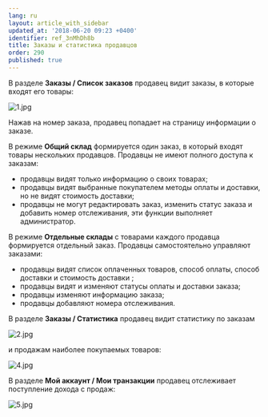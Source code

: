 ```yaml
---
lang: ru
layout: article_with_sidebar
updated_at: '2018-06-20 09:23 +0400'
identifier: ref_3nMhDh8b
title: Заказы и статистика продавцов
order: 290
published: true
---
```

В разделе **Заказы / Список заказов**  продавец видит заказы, в которые входят его товары:

![1.jpg]({{site.baseurl}}/attachments/ref_3nMhDh8b/1.jpg)

Нажав на номер заказа, продавец попадает на страницу информации о заказе.

В режиме **Общий склад** формируется один заказ, в который входят товары нескольких продавцов. Продавцы не имеют полного доступа к заказам:

*   продавцы видят только информацию о своих товарах;
*   продавцы видят выбранные покупателем методы оплаты и доставки, но не видят стоимость доставки;
*   продавцы не могут редактировать заказ, изменить статус заказа и добавить номер отслеживания, эти функции выполняет администратор.

В режиме **Отдельные склады** с товарами каждого продавца формируется отдельный заказ. Продавцы самостоятельно управляют заказами:

*   продавцы видят список оплаченных товаров, способ оплаты, способ доставки и стоимость доставки ;
*   продавцы видят и изменяют статусы оплаты и доставки заказа;
*   продавцы изменяют информацию заказа;
*   продавцы добавляют номера отслеживания.

В разделе **Заказы / Статистика** продавец видит статистику по заказам 

![2.jpg]({{site.baseurl}}/attachments/ref_3nMhDh8b/2.jpg)

и продажам наиболее покупаемых товаров:

![4.jpg]({{site.baseurl}}/attachments/ref_3nMhDh8b/4.jpg)

В разделе **Мой аккаунт / Мои транзакции** продавец отслеживает поступление дохода с продаж:

![5.jpg]({{site.baseurl}}/attachments/ref_3nMhDh8b/5.jpg)
